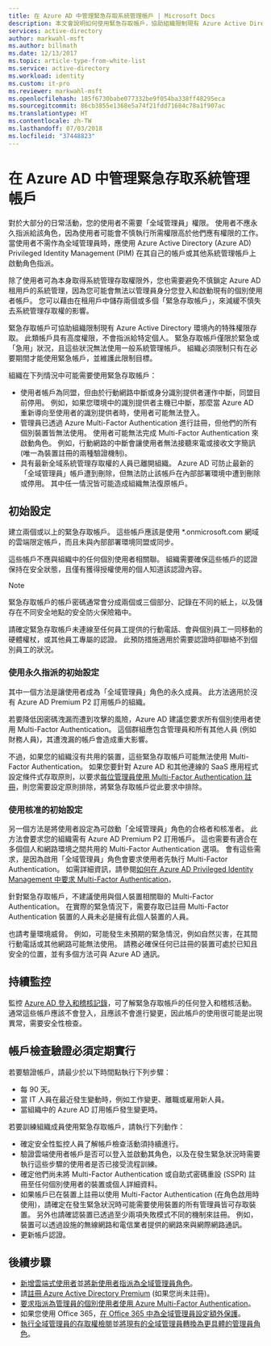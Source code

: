 ```yaml
---
title: 在 Azure AD 中管理緊急存取系統管理帳戶 | Microsoft Docs
description: 本文會說明如何使用緊急存取帳戶，協助組織限制現有 Azure Active Directory 環境內的特殊權限存取。
services: active-directory
author: markwahl-msft
ms.author: billmath
ms.date: 12/13/2017
ms.topic: article-type-from-white-list
ms.service: active-directory
ms.workload: identity
ms.custom: it-pro
ms.reviewer: markwahl-msft
ms.openlocfilehash: 185f6730babe077332be9f054ba338ff48295eca
ms.sourcegitcommit: 86cb3855e1368e5a74f21fdd71684c78a1f907ac
ms.translationtype: HT
ms.contentlocale: zh-TW
ms.lasthandoff: 07/03/2018
ms.locfileid: "37448823"
---
```

# <a name="manage-emergency-access-administrative-accounts-in-azure-ad"></a>在 Azure AD 中管理緊急存取系統管理帳戶 

對於大部分的日常活動，您的使用者不需要「全域管理員」權限。 使用者不應永久指派給該角色，因為使用者可能會不慎執行所需權限高於他們應有權限的工作。 當使用者不需作為全域管理員時，應使用 Azure Active Directory (Azure AD) Privileged Identity Management (PIM) 在其自己的帳戶或其他系統管理帳戶上啟動角色指派。

除了使用者可為本身取得系統管理存取權限外，您也需要避免不慎鎖定 Azure AD 租用戶的系統管理，因為您可能會無法以管理員身分您登入和啟動現有的個別使用者帳戶。 您可以藉由在租用戶中儲存兩個或多個「緊急存取帳戶」，來減緩不慎失去系統管理存取權的影響。

緊急存取帳戶可協助組織限制現有 Azure Active Directory 環境內的特殊權限存取。 此類帳戶具有高度權限，不會指派給特定個人。 緊急存取帳戶僅限於緊急或「急用」狀況，且這些狀況無法使用一般系統管理帳戶。 組織必須限制只有在必要期間才能使用緊急帳戶，並維護此限制目標。

組織在下列情況中可能需要使用緊急存取帳戶：

 - 使用者帳戶為同盟，但由於行動網路中斷或身分識別提供者運作中斷，同盟目前停用。 例如，如果您環境中的識別提供者主機已中斷，那麼當 Azure AD 重新導向至使用者的識別提供者時，使用者可能無法登入。 
 - 管理員已透過 Azure Multi-Factor Authentication 進行註冊，但他們的所有個別裝置皆無法使用。 使用者可能無法完成 Multi-Factor Authentication 來啟動角色。 例如，行動網路的中斷會讓使用者無法接聽來電或接收文字簡訊 (唯一為裝置註冊的兩種驗證機制)。 
 - 具有最新全域系統管理存取權的人員已離開組織。 Azure AD 可防止最新的「全域管理員」帳戶遭到刪除，但無法防止該帳戶在內部部署環境中遭到刪除或停用。 其中任一情況皆可能造成組織無法復原帳戶。

## <a name="initial-configuration"></a>初始設定

建立兩個或以上的緊急存取帳戶。 這些帳戶應該是使用 \*.onmicrosoft.com 網域的雲端限定帳戶，而且未與內部部署環境同盟或同步。 

這些帳戶不應與組織中的任何個別使用者相關聯。 組織需要確保這些帳戶的認證保持在安全狀態，且僅有獲得授權使用的個人知道該認證內容。 

> [!NOTE]
> 緊急存取帳戶的帳戶密碼通常會分成兩個或三個部分、記錄在不同的紙上，以及儲存在不同安全地點的安全防火保險箱中。 
>
> 請確定緊急存取帳戶未連線至任何員工提供的行動電話、會與個別員工一同移動的硬體權杖，或其他員工專屬的認證。 此預防措施適用於需要認證時卻聯絡不到個別員工的狀況。 

### <a name="initial-configuration-with-permanent-assignments"></a>使用永久指派的初始設定

其中一個方法是讓使用者成為「全域管理員」角色的永久成員。 此方法適用於沒有 Azure AD Premium P2 訂用帳戶的組織。

若要降低因密碼洩漏而遭到攻擊的風險，Azure AD 建議您要求所有個別使用者使用 Multi-Factor Authentication。 這個群組應包含管理員和所有其他人員 (例如財務人員)，其遭洩漏的帳戶會造成重大影響。 

不過，如果您的組織沒有共用的裝置，這些緊急存取帳戶可能無法使用 Multi-Factor Authentication。 如果您要針對 Azure AD 和其他連線的 SaaS 應用程式設定條件式存取原則，以要求[每位管理員使用 Multi-Factor Authentication 註冊](https://docs.microsoft.com/azure/multi-factor-authentication/multi-factor-authentication-get-started-user-states)，則您需要設定原則排除，將緊急存取帳戶從此要求中排除。

### <a name="initial-configuration-with-approvals"></a>使用核准的初始設定

另一個方法是將使用者設定為可啟動「全域管理員」角色的合格者和核准者。 此方法會要求您的組織需有 Azure AD Premium P2 訂用帳戶。 這也需要有適合在多個個人和網路環境之間共用的 Multi-Factor Authentication 選項。 會有這些需求，是因為啟用「全域管理員」角色會要求使用者先執行 Multi-Factor Authentication。 如需詳細資訊，請參閱[如何在 Azure AD Privileged Identity Management 中要求 Multi-Factor Authentication](https://docs.microsoft.com/azure/active-directory/active-directory-privileged-identity-management-how-to-require-mfa)。

針對緊急存取帳戶，不建議使用與個人裝置相關聯的 Multi-Factor Authentication。 在實際的緊急情況下，需要存取已註冊 Multi-Factor Authentication 裝置的人員未必是擁有此個人裝置的人員。 

也請考量環境威脅。 例如，可能發生未預期的緊急情況，例如自然災害，在其間行動電話或其他網路可能無法使用。 請務必確保任何已註冊的裝置可處於已知且安全的位置，並有多個方法可與 Azure AD 通訊。

## <a name="ongoing-monitoring"></a>持續監控

監控 [Azure AD 登入和稽核記錄](https://docs.microsoft.com/azure/active-directory/active-directory-reporting-activity-sign-ins)，可了解緊急存取帳戶的任何登入和稽核活動。 通常這些帳戶應該不會登入，且應該不會進行變更，因此帳戶的使用很可能是出現異常，需要安全性檢查。

## <a name="account-check-validation-must-occur-at-regular-intervals"></a>帳戶檢查驗證必須定期實行

若要驗證帳戶，請最少於以下時間點執行下列步驟：
- 每 90 天。
- 當 IT 人員在最近發生變動時，例如工作變更、離職或雇用新人員。
- 當組織中的 Azure AD 訂用帳戶發生變更時。

若要訓練組織成員使用緊急存取帳戶，請執行下列動作：

* 確定安全性監控人員了解帳戶檢查活動須持續進行。
* 驗證雲端使用者帳戶是否可以登入並啟動其角色，以及在發生緊急狀況時需要執行這些步驟的使用者是否已接受流程訓練。
* 確定他們尚未將 Multi-Factor Authentication 或自助式密碼重設 (SSPR) 註冊至任何個別使用者的裝置或個人詳細資料。 
* 如果帳戶已在裝置上註冊以使用 Multi-Factor Authentication (在角色啟用時使用)，請確定在發生緊急狀況時可能需要使用裝置的所有管理員皆可存取裝置。 另外也請確認裝置已透過至少兩項失敗模式不同的機制來註冊。 例如，裝置可以透過設施的無線網路和電信業者提供的網路來與網際網路通訊。
* 更新帳戶認證。

## <a name="next-steps"></a>後續步驟
- [新增雲端式使用者](../fundamentals/add-users-azure-active-directory.md)並[將新使用者指派為全域管理員角色](../fundamentals/active-directory-users-assign-role-azure-portal.md)。
- 請[註冊 Azure Active Directory Premium](../fundamentals/active-directory-get-started-premium.md) (如果您尚未註冊)。
- [要求指派為管理員的個別使用者使用 Azure Multi-Factor Authentication](https://docs.microsoft.com/azure/multi-factor-authentication/multi-factor-authentication-get-started-user-states)。
- 如果您使用 Office 365，[在 Office 365 中為全域管理員設定額外保護](https://support.office.com/article/Protect-your-Office-365-global-administrator-accounts-6b4ded77-ac8d-42ed-8606-c014fd947560)。
- [執行全域管理員的存取權檢閱](../active-directory-privileged-identity-management-how-to-start-security-review.md)並[將現有的全域管理員轉換為更具體的管理員角色](directory-assign-admin-roles.md)。


